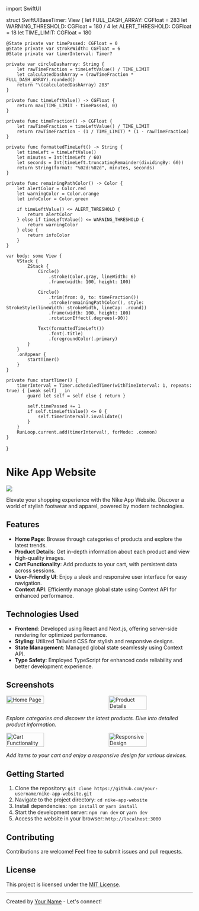 import SwiftUI

struct SwiftUIBaseTimer: View {
    let FULL_DASH_ARRAY: CGFloat = 283
    let WARNING_THRESHOLD: CGFloat = 180 / 4
    let ALERT_THRESHOLD: CGFloat = 18
    let TIME_LIMIT: CGFloat = 180
    
    @State private var timePassed: CGFloat = 0
    @State private var strokeWidth: CGFloat = 6
    @State private var timerInterval: Timer?
    
    private var circleDasharray: String {
        let rawTimeFraction = timeLeftValue() / TIME_LIMIT
        let calculatedDashArray = (rawTimeFraction * FULL_DASH_ARRAY).rounded()
        return "\(calculatedDashArray) 283"
    }
    
    private func timeLeftValue() -> CGFloat {
        return max(TIME_LIMIT - timePassed, 0)
    }
    
    private func timeFraction() -> CGFloat {
        let rawTimeFraction = timeLeftValue() / TIME_LIMIT
        return rawTimeFraction - (1 / TIME_LIMIT) * (1 - rawTimeFraction)
    }
    
    private func formattedTimeLeft() -> String {
        let timeLeft = timeLeftValue()
        let minutes = Int(timeLeft / 60)
        let seconds = Int(timeLeft.truncatingRemainder(dividingBy: 60))
        return String(format: "%02d:%02d", minutes, seconds)
    }
    
    private func remainingPathColor() -> Color {
        let alertColor = Color.red
        let warningColor = Color.orange
        let infoColor = Color.green
        
        if timeLeftValue() <= ALERT_THRESHOLD {
            return alertColor
        } else if timeLeftValue() <= WARNING_THRESHOLD {
            return warningColor
        } else {
            return infoColor
        }
    }
    
    var body: some View {
        VStack {
            ZStack {
                Circle()
                    .stroke(Color.gray, lineWidth: 6)
                    .frame(width: 100, height: 100)
                
                Circle()
                    .trim(from: 0, to: timeFraction())
                    .stroke(remainingPathColor(), style: StrokeStyle(lineWidth: strokeWidth, lineCap: .round))
                    .frame(width: 100, height: 100)
                    .rotationEffect(.degrees(-90))
                
                Text(formattedTimeLeft())
                    .font(.title)
                    .foregroundColor(.primary)
            }
        }
        .onAppear {
            startTimer()
        }
    }
    
    private func startTimer() {
        timerInterval = Timer.scheduledTimer(withTimeInterval: 1, repeats: true) { [weak self] _ in
            guard let self = self else { return }
            
            self.timePassed += 1
            if self.timeLeftValue() <= 0 {
                self.timerInterval?.invalidate()
            }
        }
        RunLoop.current.add(timerInterval!, forMode: .common)
    }
}




# Nike App Website

<img src="https://github.com/SadiPro07/Nextjs-NikeApp/assets/109628645/755e5a02-aea7-4111-98ed-c910c5d3047e" />
 <!-- Replace![nike1](https://github.com/SadiPro07/Nextjs-NikeApp/assets/109628645/755e5a02-aea7-4111-98ed-c910c5d3047e)
 with an attractive header image -->

Elevate your shopping experience with the Nike App Website. Discover a world of stylish footwear and apparel, powered by modern technologies.

## Features

- **Home Page**: Browse through categories of products and explore the latest trends.
- **Product Details**: Get in-depth information about each product and view high-quality images.
- **Cart Functionality**: Add products to your cart, with persistent data across sessions.
- **User-Friendly UI**: Enjoy a sleek and responsive user interface for easy navigation.
- **Context API**: Efficiently manage global state using Context API for enhanced performance.

## Technologies Used

- **Frontend**: Developed using React and Next.js, offering server-side rendering for optimized performance.
- **Styling**: Utilized Tailwind CSS for stylish and responsive designs.
- **State Management**: Managed global state seamlessly using Context API.
- **Type Safety**: Employed TypeScript for enhanced code reliability and better development experience.


## Screenshots

<div style="display: flex; justify-content: space-between;">
  <img src="https://github.com/SadiPro07/Nextjs-NikeApp/assets/109628645/798a1205-51a2-40ba-97c7-4bae327ffb5d" alt="Home Page" width="45%">
  <img src="https://github.com/SadiPro07/Nextjs-NikeApp/assets/109628645/7c655ca1-02c4-43f2-99dc-1af47ab9b720" alt="Product Details" width="45%">
</div>
<!-- Replace with your screenshot images and adjust the width values as needed -->

*Explore categories and discover the latest products. Dive into detailed product information.*

<div style="display: flex; justify-content: space-between;">
  <img src="https://github.com/SadiPro07/Nextjs-NikeApp/assets/109628645/f7dc4ad3-344a-42ab-a914-5a2099515ccb" alt="Cart Functionality" width="45%">
  <img src="https://github.com/SadiPro07/Nextjs-NikeApp/assets/109628645/7e7d278e-ec3d-4e36-bb5e-181a4b74535f" alt="Responsive Design" width="45%">
</div>
<!-- Replace with your screenshot images and adjust the width values as needed -->

*Add items to your cart and enjoy a responsive design for various devices.*


## Getting Started

1. Clone the repository: `git clone https://github.com/your-username/nike-app-website.git`
2. Navigate to the project directory: `cd nike-app-website`
3. Install dependencies: `npm install` or `yarn install`
4. Start the development server: `npm run dev` or `yarn dev`
5. Access the website in your browser: `http://localhost:3000`


## Contributing

Contributions are welcome! Feel free to submit issues and pull requests.

## License

This project is licensed under the [MIT License](LICENSE).

---

Created by [Your Name](https://github.com/your-username) - Let's connect!
